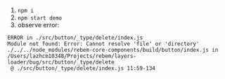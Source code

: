 1. `npm i`
2. `npm start demo`
3. observe error:

```
ERROR in ./src/button/_type/delete/index.js
Module not found: Error: Cannot resolve 'file' or 'directory' ./../../node_modules/rebem-core-components/build/button/index.js in /Users/lazhcm10348/Projects/rebem/layers-loader/bug/src/button/_type/delete
 @ ./src/button/_type/delete/index.js 11:59-134
 ```
